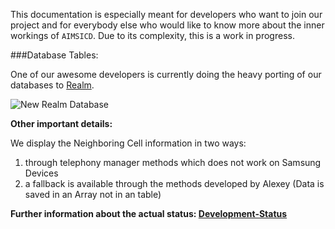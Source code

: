 This documentation is especially meant for developers who want to join our project and for everybody else who would like to know more about the inner workings of `AIMSICD`. Due to its complexity, this is a work in progress.

###Database Tables:

One of our awesome developers is currently doing the heavy porting of our databases to [Realm](https://realm.io/).

![New Realm Database](https://spideroak.com/share/IFEU2U2JINCA/GitHub/home/SecUpwN/SpiderOak/DOCUMENTATION/Database_myCellInfo_ER_4.png)

**Other important details:** 

We display the Neighboring Cell information in two ways:   
1. through telephony manager methods which does not work on Samsung Devices   
2. a fallback is available through the methods developed by Alexey
(Data is saved in an Array not in an table)

**Further information about the actual status: [Development-Status](https://github.com/SecUpwN/Android-IMSI-Catcher-Detector/wiki/Development-Status)**
